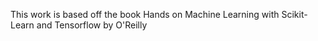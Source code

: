 This work is based off the book Hands on Machine Learning with Scikit-Learn and Tensorflow by O'Reilly 